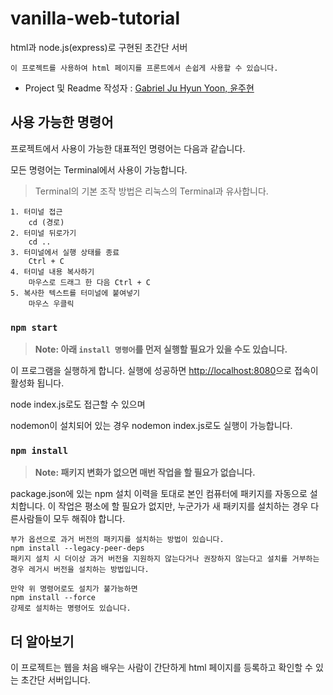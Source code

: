 # vanilla-web-tutorial

html과 node.js(express)로 구현된 초간단 서버

    이 프로젝트를 사용하여 html 페이지를 프론트에서 손쉽게 사용할 수 있습니다.

- Project 및 Readme 작성자 :  [Gabriel Ju Hyun Yoon, 윤주현](https://github.com/gabrielyoon7)

## 사용 가능한 명령어

프로젝트에서 사용이 가능한 대표적인 명령어는 다음과 같습니다.

모든 명령어는 Terminal에서 사용이 가능합니다.

> Terminal의 기본 조작 방법은 리눅스의 Terminal과 유사합니다.

    1. 터미널 접근
        cd (경로)
    2. 터미널 뒤로가기
        cd ..
    3. 터미널에서 실행 상태를 종료
        Ctrl + C
    4. 터미널 내용 복사하기
        마우스로 드래그 한 다음 Ctrl + C
    5. 복사한 텍스트를 터미널에 붙여넣기
        마우스 우클릭


### `npm start`
> **Note: 아래 `install 명령어`를 먼저 실행할 필요가 있을 수도 있습니다.**

이 프로그램을 실행하게 합니다.
실행에 성공하면 [http://localhost:8080](http://localhost:8080)으로 접속이 활성화 됩니다.

node index.js로도 접근할 수 있으며

nodemon이 설치되어 있는 경우 nodemon index.js로도 실행이 가능합니다.


### `npm install`

> **Note: 패키지 변화가 없으면 매번 작업을 할 필요가 없습니다.**

package.json에 있는 npm 설치 이력을 토대로 본인 컴퓨터에 패키지를 자동으로 설치합니다.
이 작업은 평소에 할 필요가 없지만, 누군가가 새 패키지를 설치하는 경우 다른사람들이 모두 해줘야 합니다.

    부가 옵션으로 과거 버전의 패키지를 설치하는 방법이 있습니다.
    npm install --legacy-peer-deps
    패키지 설치 시 더이상 과거 버전을 지원하지 않는다거나 권장하지 않는다고 설치를 거부하는 경우 레거시 버전을 설치하는 방법입니다.

    만약 위 명령어로도 설치가 불가능하면
    npm install --force
    강제로 설치하는 명령어도 있습니다.



## 더 알아보기

이 프로젝트는 웹을 처음 배우는 사람이 간단하게 html 페이지를 등록하고 확인할 수 있는 초간단 서버입니다.

